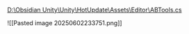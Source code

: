 [D:\Obsidian Unity\Unity\HotUpdate\Assets\Editor\ABTools.cs](file:///d%3A/Obsidian%20Unity/Unity/HotUpdate/Assets/Editor/ABTools.cs)

![[Pasted image 20250602233751.png]]